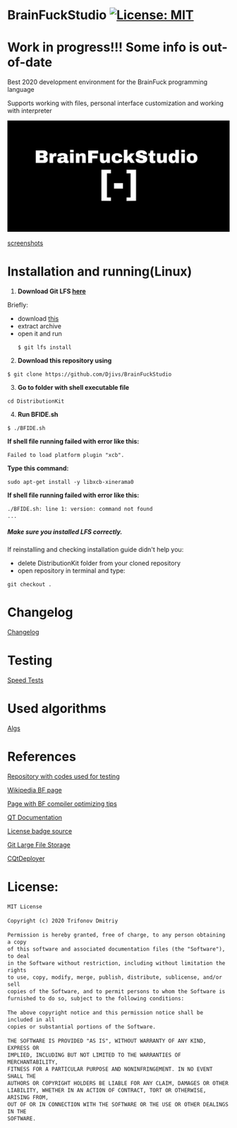 # BrainFuckStudio [![License: MIT](https://img.shields.io/badge/License-MIT-yellow.svg)](https://github.com/Djivs/BrainFuckStudio/blob/master/LICENSE)

# Work in progress!!! Some info is out-of-date

Best 2020 development environment for the BrainFuck programming language

Supports working with files, personal interface customization and working with interpreter

![preview](/img/large_logo.jpg)

[screenshots](https://github.com/Djivs/BrainFuckStudio/tree/master/screenshots)

# Installation and running(Linux)
1. **Download Git LFS [here](https://git-lfs.github.com/)**

Briefly:
- download [this](https://github.com/git-lfs/git-lfs/releases/download/v2.11.0/git-lfs-linux-amd64-v2.11.0.tar.gz)
- extract archive
- open it and run
    ```
    $ git lfs install
    ```
2. **Download this repository using**

```
$ git clone https://github.com/Djivs/BrainFuckStudio
```

3. **Go to folder with shell executable file**

```
cd DistributionKit
```

4. **Run BFIDE.sh**

```
$ ./BFIDE.sh
```

**If shell file running failed with error like this:**

```
Failed to load platform plugin "xcb".
```

**Type this command:**

```
sudo apt-get install -y libxcb-xinerama0
```


**If shell file running failed with error like this:**

```
./BFIDE.sh: line 1: version: command not found
...
```
##### Make sure you installed LFS correctly.
If reinstalling and checking installation guide didn't help you:
- delete DistributionKit folder from your cloned repository
- open repository in terminal and type:
```
git checkout .
```


# Changelog
[Changelog](https://github.com/Djivs/BrainFuckStudio/blob/master/CHANGELOG.md)

# Testing

[Speed Tests](https://github.com/Djivs/BrainFuckStudio/blob/master/SPEEDTESTS.md)

# Used algorithms

[Algs](ALGS.md)

# References
[Repository with codes used for testing](https://github.com/rdebath/Brainfuck/tree/master/testing)

[Wikipedia BF page](https://ru.wikipedia.org/wiki/Brainfuck)

[Page with BF compiler optimizing tips](https://www.nayuki.io/page/optimizing-brainfuck-compiler)

[QT Documentation](https://doc.qt.io/qt-5/)

[License badge source](https://gist.github.com/lukas-h/2a5d00690736b4c3a7ba)

[Git Large File Storage](https://git-lfs.github.com/)

[CQtDeployer](https://github.com/QuasarApp/CQtDeployer)

# License:

```
MIT License

Copyright (c) 2020 Trifonov Dmitriy

Permission is hereby granted, free of charge, to any person obtaining a copy
of this software and associated documentation files (the "Software"), to deal
in the Software without restriction, including without limitation the rights
to use, copy, modify, merge, publish, distribute, sublicense, and/or sell
copies of the Software, and to permit persons to whom the Software is
furnished to do so, subject to the following conditions:

The above copyright notice and this permission notice shall be included in all
copies or substantial portions of the Software.

THE SOFTWARE IS PROVIDED "AS IS", WITHOUT WARRANTY OF ANY KIND, EXPRESS OR
IMPLIED, INCLUDING BUT NOT LIMITED TO THE WARRANTIES OF MERCHANTABILITY,
FITNESS FOR A PARTICULAR PURPOSE AND NONINFRINGEMENT. IN NO EVENT SHALL THE
AUTHORS OR COPYRIGHT HOLDERS BE LIABLE FOR ANY CLAIM, DAMAGES OR OTHER
LIABILITY, WHETHER IN AN ACTION OF CONTRACT, TORT OR OTHERWISE, ARISING FROM,
OUT OF OR IN CONNECTION WITH THE SOFTWARE OR THE USE OR OTHER DEALINGS IN THE
SOFTWARE.
```
